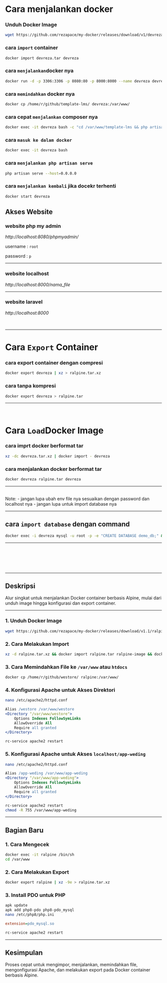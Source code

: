 # Cara menjalankan docker

### Unduh Docker Image
```bash
wget https://github.com/rezapace/my-docker/releases/download/v1/devreza.tar.xz
```

### cara `import` container 
```bash
docker import devreza.tar devreza
```

### cara `menjalankan`docker nya
```bash
docker run -d -p 3306:3306 -p 8080:80 -p 8000:8000 --name devreza devreza /bin/bash -c "service apache2 restart && service mysql restart && tail -f /dev/null"
```

### cara `memindahkan` docker nya
```bash
docker cp /home/r/github/template-lms/ devreza:/var/www/
```

### cara cepat `menjalankan` composer nya
```bash
docker exec -it devreza bash -c "cd /var/www/template-lms && php artisan serve --host=0.0.0.0"
```

### cara `masuk ke dalam docker`
```bash
docker exec -it devreza bash
```

### cara `menjalankan php artisan serve`
```bash
php artisan serve --host=0.0.0.0
```

### cara `menjalankan kembali` jika docekr terhenti
```bash
docker start devreza
```


## Akses Website 


### website php my admin
*http://localhost:8080/phpmyadmin/*

username : `root`

password : `p`

---

### website localhost
*http://localhost:8000/nama_file*

---

### website laravel
*http://localhost:8000*


<br>

---
# Cara `Export` Container

### cara export container dengan compresi
```bash
docker export devreza | xz > ralpine.tar.xz
```

### cara tanpa kompresi
```bash
docker export devreza > ralpine.tar
```
---

<br>

# Cara `Load`Docker Image

### cara imprt docker berformat tar
```bash
xz -dc devreza.tar.xz | docker import - devreza
```

### cara menjalankan docker berformat tar
```bash
docker devreza ralpine.tar devreza
```


---

<br>
Note:
- jangan lupa ubah env file nya sesuaikan dengan password dan localhost nya
- jangan lupa untuk import database nya 

---

## cara `import database` dengan command 
```bash
docker exec -i devreza mysql -u root -p -e "CREATE DATABASE demo_db;" && docker exec -i devreza mysql -u root -p demo_db < /home/r/github/template-lms/demo_db.sql
```
---
<br>
<br>
<br>
<br>

---

## Deskripsi

Alur singkat untuk menjalankan Docker container berbasis Alpine, mulai dari unduh image hingga konfigurasi dan export container.

---

### 1. Unduh Docker Image
```bash
wget https://github.com/rezapace/my-docker/releases/download/v1.1/ralpine.tar.xz
```

### 2. Cara Melakukan Import
```bash
xz -d ralpine.tar.xz && docker import ralpine.tar ralpine-image && docker run -it -p 3306:3306 -p 8080:80 --name ralpine ralpine-image /root/start_services.sh
```

### 3. Cara Memindahkan File ke `/var/www` atau `htdocs`
```bash
docker cp /home/r/github/westore/ ralpine:/var/www/
```

### 4. Konfigurasi Apache untuk Akses Direktori
```bash
nano /etc/apache2/httpd.conf
```
```apache
Alias /westore /var/www/westore
<Directory "/var/www/westore">
    Options Indexes FollowSymLinks
    AllowOverride All
    Require all granted
</Directory>
```
```bash
rc-service apache2 restart
```

### 5. Konfigurasi Apache untuk Akses `localhost/app-weding`
```bash
nano /etc/apache2/httpd.conf
```
```apache
Alias /app-weding /var/www/app-weding
<Directory "/var/www/app-weding">
    Options Indexes FollowSymLinks
    AllowOverride All
    Require all granted
</Directory>
```
```bash
rc-service apache2 restart
chmod -R 755 /var/www/app-weding
```

---

## Bagian Baru

### 1. Cara Mengecek
```bash
docker exec -it ralpine /bin/sh
cd /var/www
```

### 2. Cara Melakukan Export
```bash
docker export ralpine | xz -9e > ralpine.tar.xz
```

### 3. Install PDO untuk PHP
```bash
apk update
apk add php8-pdo php8-pdo_mysql
nano /etc/php8/php.ini
```
```ini
extension=pdo_mysql.so
```
```bash
rc-service apache2 restart
```

---

## Kesimpulan

Proses cepat untuk mengimpor, menjalankan, memindahkan file, mengonfigurasi Apache, dan melakukan export pada Docker container berbasis Alpine.